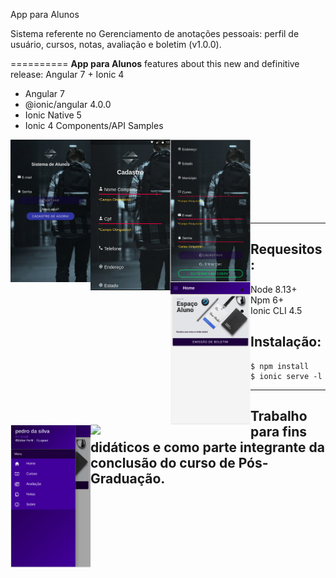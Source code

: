 App para Alunos

Sistema referente no Gerenciamento de anotações pessoais: perfil de usuário, cursos, notas, avaliação e boletim (v1.0.0).

==========
**App para Alunos** features about this new and definitive release: Angular 7 + Ionic 4 

* Angular 7
* @ionic/angular 4.0.0
* Ionic Native 5
* Ionic 4 Components/API Samples


<img src="https://github.com/crisgit/frontend/blob/master/src/assets/img/login.png" width="128" align="left"><img src="https://github.com/crisgit/frontend/blob/master/src/assets/img/telacadastro.png" width="128" align="left"><img src="https://github.com/crisgit/frontend/blob/master/src/assets/img/telacadastro1.png" width="128" align="left"><img src="https://github.com/crisgit/frontend/blob/master/src/assets/img/teladehome.png" width="128" align="left"><img src="https://github.com/crisgit/frontend/blob/master/src/assets/img/teladomenu.png" width="128" align="left"><img src="https://github.com/frontend/blob/master/src/assets/img/sobre.png" width="128" align="left">

<br><br><br><br><br><br><br>

---

Requesitos:
------------

* Node 8.13+
* Npm 6+
* Ionic CLI 4.5

Instalação:
------------

```
$ npm install
$ ionic serve -l
```

___

## Trabalho para fins didáticos e como parte integrante da conclusão do curso de Pós-Graduação.
